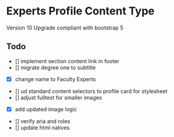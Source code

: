 # Experts Profile Content Type

Version 10 Upgrade compliant with bootstrap 5

## Todo

- [] implement section content link in footer
- [] migrate degree one to subtitle
- [x] change name to Faculty Experts
- [] ud standard content selectors to profile card for stylesheet
- [] adjust fulltext for smaller images
- [x] add updated image logic
- [] verify aria and roles
- [] update html natives
